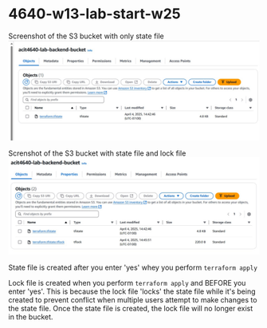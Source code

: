 # 4640-w13-lab-start-w25

Screenshot of the S3 bucket with only state file
![alt text](state_file_only.jpg)


Screnshot of the S3 bucket with state file and lock file
![alt text](stete_and_lock.jpg)

State file is created after you enter 'yes' whey you perform ```terraform apply```

Lock file is created when you perform ```terraform apply``` and BEFORE you enter 'yes'. This is because the lock file 'locks' the state file while it's being created to prevent conflict when multiple users attempt to make changes to the state file. Once the state file is created, the lock file will no longer exist in the bucket.